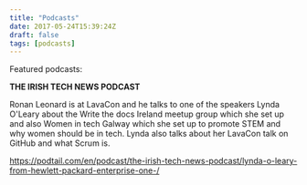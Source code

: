 ```yaml
---
title: "Podcasts"
date: 2017-05-24T15:39:24Z
draft: false
tags: [podcasts]
---
```


Featured podcasts:

**THE IRISH TECH NEWS PODCAST**

Ronan Leonard is at LavaCon and he talks to one of the speakers Lynda O'Leary about the Write the docs Ireland meetup group which she set up and also Women in tech Galway which she set up to promote STEM and why women should be in tech. Lynda also talks about her LavaCon talk on GitHub and what Scrum is.

https://podtail.com/en/podcast/the-irish-tech-news-podcast/lynda-o-leary-from-hewlett-packard-enterprise-one-/



